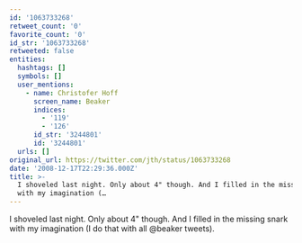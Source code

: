 ```yaml
---
id: '1063733268'
retweet_count: '0'
favorite_count: '0'
id_str: '1063733268'
retweeted: false
entities:
  hashtags: []
  symbols: []
  user_mentions:
    - name: Christofer Hoff
      screen_name: Beaker
      indices:
        - '119'
        - '126'
      id_str: '3244801'
      id: '3244801'
  urls: []
original_url: https://twitter.com/jth/status/1063733268
date: '2008-12-17T22:29:36.000Z'
title: >-
  I shoveled last night. Only about 4" though. And I filled in the missing snark
  with my imagination (…
---
```


I shoveled last night. Only about 4" though. And I filled in the missing snark with my imagination (I do that with all @beaker tweets).